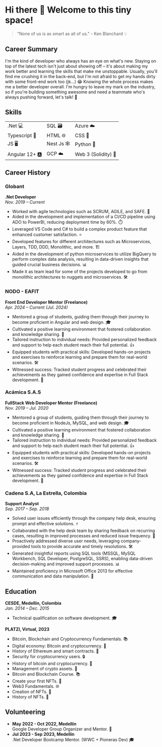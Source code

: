 # Hi there 👋 Welcome to this tiny space!
> "None of us is as smart as all of us." - Ken Blanchard 💡

<!--
**appitoriadev/appitoriadev** is a ✨ _special_ ✨ repository because its `README.md` (this file) appears on your GitHub profile.

Here are some ideas to get you started:

- 🔭 I’m currently working on ...
- 🌱 I’m currently learning ...
- 👯 I’m looking to collaborate on ...
- 🤔 I’m looking for help with ...
- 💬 Ask me about ...
- 📫 How to reach me: ...
- 😄 Pronouns: ...
- ⚡ Fun fact: ...
-->

## Career Summary

I'm the kind of developer who always has an eye on what's new. Staying on top of the latest tech isn't just about showing off – it's about making my work better and learning the skills that make me unstoppable. 
Usually, you'll find me crushing it in the back-end, but I'm not afraid to get my hands dirty with some front-end work too (jk...) 😂 Knowing the whole process makes me a better developer overall. 
I'm hungry to leave my mark on the industry, so if you're building something awesome and need a teammate who's always pushing forward, let's talk! 🚀

## Skills

<div align="center">
<table>
  <tr>
    <td>.Net 💻</td>
    <td>SQL 🗃️</td>
    <td>Azure ☁️</td>
  </tr>
  <tr>
    <td>Typescript 📜</td>
    <td>HTML 🌐</td>
    <td>CSS 🎨</td>
  </tr>
  <tr>
    <td>JS 🖥️</td>
    <td>Nest Js 🕸️</td>
    <td>Python 🐍</td>
  </tr>
  <tr>
    <td>Angular 12+ 🅰️</td>
    <td>GCP ☁️</td>
    <td>Web 3 (Solidity) 🔗</td>
  </tr>
</table>
</div>

## Career History

### Globant  
**.Net Developer**  
*Nov. 2019 – Current*  

- Worked with agile technologies such as SCRUM, AGILE, and SAFE. 🚀
- Aided in the development and implementation of a CI/CD pipeline using ADO to PowerBI, reducing deployment time by 60%. ⏱️
- Leveraged VS Code and C# to build a complex product feature that enhanced customer satisfaction. ⭐
- Developed features for different architectures such as Microservices, Layers, TDD, DDD, Monolithic, and more. 🏗️
- Aided in the development of python microservices to utilize BigQuery to perform complex data analysis, resulting in data-driven insights that guided crucial business decisions. 📊
- Made it as team lead for some of the projects developed to go from monolithic architectures to nuggets and microservices. 🛠️

### NODO - EAFIT  
**Front End Developer Mentor (Freelance)**  
*Apr. 2024 – Current (Jul. 2024)*  

- Mentored a group of students, guiding them through their journey to become proficient in Angular and web design. 🎓
- Cultivated a positive learning environment that fostered collaboration and knowledge sharing. 🌟
- Tailored instruction to individual needs: Provided personalized feedback and support to help each student reach their full potential. 👍
- Equipped students with practical skills: Developed hands-on projects and exercises to reinforce learning and prepare them for real-world scenarios. 🛠️
- Witnessed success: Tracked student progress and celebrated their achievements as they gained confidence and expertise in Full Stack development. 🎉

### Acámica S.A.S  
**FullStack Web Developer Mentor (Freelance)**  
*Nov. 2019 – Jul. 2020*  

- Mentored a group of students, guiding them through their journey to become proficient in NodeJs, MySQL, and web design. 🎓
- Cultivated a positive learning environment that fostered collaboration and knowledge sharing. 🌟
- Tailored instruction to individual needs: Provided personalized feedback and support to help each student reach their full potential. 👍
- Equipped students with practical skills: Developed hands-on projects and exercises to reinforce learning and prepare them for real-world scenarios. 🛠️
- Witnessed success: Tracked student progress and celebrated their achievements as they gained confidence and expertise in Full Stack development. 🎉

### Cadena S.A, La Estrella, Colombia  
**Support Analyst**  
*Sep. 2017 – Sep. 2018*  

- Solved user issues efficiently through the company help desk, ensuring prompt and effective solutions. ⚡
- Collaborated with the help desk team by sharing feedback on recurring cases, resulting in improved processes and reduced issue frequency. 🔄
- Proactively addressed diverse user needs, leveraging company-provided tools to provide accurate and timely resolutions. 🛠️
- Generated insightful reports using SQL tools (MSSQL, MySQL Workbench, SQL Developer, PostgreSQL, SSRS), enabling data-driven decision-making and improved support processes. 📊
- Maintained proficiency in Microsoft Office 2013 for effective communication and data manipulation. 📝

## Education

**CESDE, Medellín, Colombia**  
*Jan. 2014 – Dec. 2015*  
- Technical qualification on software development. 🎓

**PLATZI, Virtual, 2023**  

- Bitcoin, Blockchain and Cryptocurrency Fundamentals. 📚
- Digital economy: Bitcoin and cryptocurrency. 💸
- History of Ethereum and smart contracts. 🔗
- Security for cryptocurrency users. 🔒
- History of bitcoin and cryptocurrency. 📖
- Management of crypto assets. 💼
- Bitcoin and Blockchain Course. 📚
- Create your first NFTs. 🎨
- Web3 Fundamentals. 🌐
- Creation of NFTs. 🎨
- History of NFTs. 📖

## Volunteering

- **May 2022 - Oct 2022, Medellín**  
  Google Developer Group Organizer and Mentor. 🌟
- **Jul 2023 - Sep 2023, Medellín**  
  .Net Developer Bootcamp Mentor. (WWC + Pioneras Dev) 🎓


